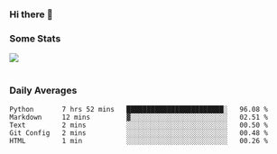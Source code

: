 ### Hi there 👋

<!--
**haruishi43/haruishi43** is a ✨ _special_ ✨ repository because its `README.md` (this file) appears on your GitHub profile.

Here are some ideas to get you started:

- 🔭 I’m currently working on ...
- 🌱 I’m currently learning ...
- 👯 I’m looking to collaborate on ...
- 🤔 I’m looking for help with ...
- 💬 Ask me about ...
- 📫 How to reach me: ...
- 😄 Pronouns: ...
- ⚡ Fun fact: ...
-->

### Some Stats
<div>
  <img align="center" src="https://github-readme-stats.vercel.app/api?username=haruishi43&count_private=true&show_icons=true" />
</div>

</br>

### Daily Averages

<!--START_SECTION:waka-->
```text
Python       7 hrs 52 mins   ████████████████████████░   96.08 % 
Markdown     12 mins         ▓░░░░░░░░░░░░░░░░░░░░░░░░   02.51 % 
Text         2 mins          ░░░░░░░░░░░░░░░░░░░░░░░░░   00.50 % 
Git Config   2 mins          ░░░░░░░░░░░░░░░░░░░░░░░░░   00.48 % 
HTML         1 min           ░░░░░░░░░░░░░░░░░░░░░░░░░   00.26 % 
```
<!--END_SECTION:waka-->
